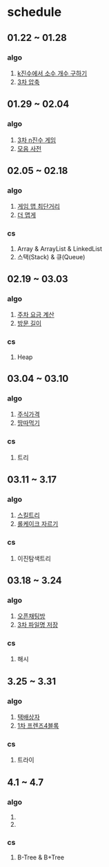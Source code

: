 # schedule

## 01.22 ~ 01.28
### algo
1. [k진수에서 소수 개수 구하기](https://school.programmers.co.kr/learn/courses/30/lessons/92335)
2. [3차 압축](https://school.programmers.co.kr/learn/courses/30/lessons/17684)

## 01.29 ~ 02.04
### algo
1. [3차 n진수 게임](https://school.programmers.co.kr/learn/courses/30/lessons/17687)
2. [모음 사전](https://school.programmers.co.kr/learn/courses/30/lessons/84512)

## 02.05 ~ 02.18
### algo
1. [게임 맵 최단거리](https://school.programmers.co.kr/learn/courses/30/lessons/1844)
2. [더 맵게](https://school.programmers.co.kr/learn/courses/30/lessons/42626)
### cs
1. Array & ArrayList & LinkedList
2. 스택(Stack) & 큐(Queue)

## 02.19 ~ 03.03
### algo
1. [주차 요금 계산](https://school.programmers.co.kr/learn/courses/30/lessons/92341)
2. [방문 길이](https://school.programmers.co.kr/learn/courses/30/lessons/49994)
### cs
1. Heap

## 03.04 ~ 03.10
### algo
1. [주식가격](https://school.programmers.co.kr/learn/courses/30/lessons/42584)
2. [땅따먹기](https://school.programmers.co.kr/learn/courses/30/lessons/12913)
### cs
1. 트리

## 03.11 ~ 3.17
### algo
1. [스킬트리](https://school.programmers.co.kr/learn/courses/30/lessons/49993)
2. [롤케이크 자르기](https://school.programmers.co.kr/learn/courses/30/lessons/132265)
### cs
1. 이진탐색트리

## 03.18 ~ 3.24
### algo
1. [오픈채팅방](https://school.programmers.co.kr/learn/courses/30/lessons/42888)
2. [3차 파일명 저장](https://school.programmers.co.kr/learn/courses/30/lessons/17686)
### cs
1. 해시

## 3.25 ~ 3.31
### algo
1. [택배상자](https://school.programmers.co.kr/learn/courses/30/lessons/131704)
2. [1차 프렌즈4블록](https://school.programmers.co.kr/learn/courses/30/lessons/17679)
### cs
1. 트라이

## 4.1 ~ 4.7
### algo
1. []()
2. []()
### cs
1. B-Tree & B+Tree

